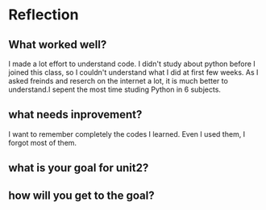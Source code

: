 # Reflection

## What worked well?
I made a lot effort to understand code. I didn't study about python before I joined this class, so I couldn't understand what I did at first few weeks.
As I asked freinds and reserch on the internet a lot, it is much better to understand.I sepent the most time studing Python in 6 subjects.

## what needs inprovement?
I want to remember completely the codes I learned. Even I used them, I forgot most of them.

## what is your goal for unit2?

## how will you get to the goal?
